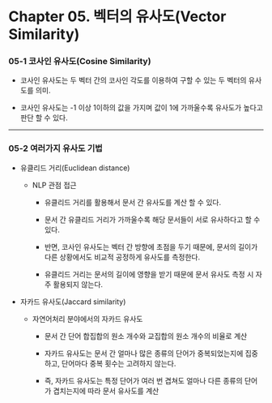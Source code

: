 # Chapter 05. 벡터의 유사도(Vector Similarity)

### 05-1 코사인 유사도(Cosine Similarity)

- 코사인 유사도는 두 벡터 간의 코사인 각도를 이용하여 구할 수 있는 두 벡터의 유사도를 의미.

- 코사인 유사도는 -1 이상 1이하의 값을 가지며 값이 1에 가까울수록 유사도가 높다고 판단 할 수 있다.

---

### 05-2 여러가지 유사도 기법

- 유클리드 거리(Euclidean distance)

    - NLP 관점 접근
        - 유클리드 거리를 활용해서 문서 간 유사도를 계산 할 수 있다.

        - 문서 간 유클리드 거리가 가까울수록 해당 문서들이 서로 유사하다고 할 수 있다.

        - 반면, 코사인 유사도는 벡터 간 방향에 초점을 두기 때문에, 문서의 길이가 다른 상황에서도 비교적 공정하게 유사도를 측정한다.

        - 유클리드 거리는 문서의 길이에 영향을 받기 때문에 문서 유사도 측정 시 자주 활용되지 않는다.

- 자카드 유사도(Jaccard similarity)

    - 자연어처리 분야에서의 자카드 유사도
        - 문서 간 단어 합집합의 원소 개수와 교집합의 원소 개수의 비율로 계산

        - 자카드 유사도는 문서 간 얼마나 많은 종류의 단어가 중복되었는지에 집중하고, 단어마다 중복 횟수는 고려하지 않는다.

        - 즉, 자카드 유사도는 특정 단어가 여러 번 겹쳐도 얼마나 다른 종류의 단어가 겹치는지에 따라 문서 유사도를 계산

        